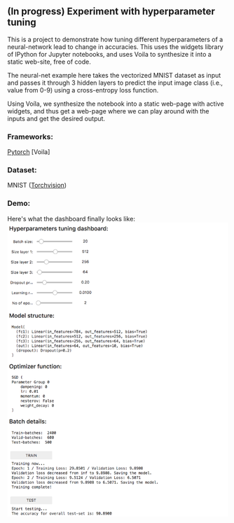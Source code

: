 ## (In progress) Experiment with hyperparameter tuning

This is a project to demonstrate how tuning different hyperparameters of a neural-network lead to change in accuracies. This uses the widgets library of IPython for Jupyter notebooks, and uses Voila to synthesize it into a static web-site, free of code.

The neural-net example here takes the vectorized MNIST dataset as input and passes it through 3 hidden layers to predict the input image class (i.e., value from 0-9) using a cross-entropy loss function.

Using Voíla, we synthesize the notebook into a static web-page with active widgets, and thus get a web-page where we can play around with the inputs and get the desired output.

### Frameworks:
[Pytorch](https://github.com/pytorch/pytorch)
[Voila]

### Dataset:
MNIST ([Torchvision](https://pytorch.org/docs/stable/_modules/torchvision/datasets/mnist.html))

### Demo:
Here's what the dashboard finally looks like:
![alt text](https://github.com/goelakash/Hyperparameter-Tuning-With-Voila/blob/master/images/dashboard.png)